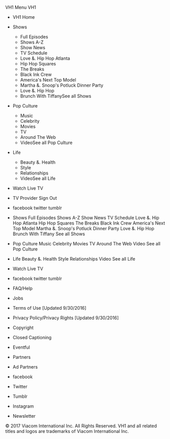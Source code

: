 VH1 Menu VH1

*   VH1 Home
*   Shows
    *   Full Episodes
    *   Shows A-Z
    *   Show News
    *   TV Schedule
    *   Love &. Hip Hop Atlanta
    *   Hip Hop Squares
    *   The Breaks
    *   Black Ink Crew
    *   America's Next Top Model
    *   Martha &. Snoop's Potluck Dinner Party
    *   Love &. Hip Hop
    *   Brunch With TiffanySee all Shows
*   Pop Culture
    *   Music
    *   Celebrity
    *   Movies
    *   TV
    *   Around The Web
    *   VideoSee all Pop Culture
*   Life
    *   Beauty &. Health
    *   Style
    *   Relationships
    *   VideoSee all Life
*   Watch Live TV
*   TV Provider Sign Out
*   facebook twitter tumblr

*   Shows Full Episodes Shows A-Z Show News TV Schedule Love &. Hip Hop Atlanta Hip Hop Squares The Breaks Black Ink Crew America's Next Top Model Martha &. Snoop's Potluck Dinner Party Love &. Hip Hop Brunch With Tiffany See all Shows
*   Pop Culture Music Celebrity Movies TV Around The Web Video See all Pop Culture
*   Life Beauty &. Health Style Relationships Video See all Life
*   Watch Live TV
*   facebook twitter tumblr

*   FAQ/Help
*   Jobs
*   Terms of Use \[Updated 9/30/2016\]
*   Privacy Policy/Privacy Rights \[Updated 9/30/2016\]
*   Copyright
*   Closed Captioning
*   Eventful
*   Partners
*   Ad Partners

*   facebook
*   Twitter
*   Tumblr
*   Instagram
*   Newsletter

© 2017 Viacom International Inc. All Rights Reserved. VH1 and all related titles and logos are trademarks of Viacom International Inc.